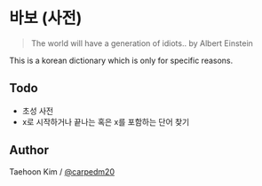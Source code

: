 바보 (사전)
===========

> The world will have a generation of idiots.. by Albert Einstein

This is a korean dictionary which is only for specific reasons.


Todo
----

- 초성 사전
- x로 시작하거나 끝나는 혹은 x를 포함하는 단어 찾기


Author
------

Taehoon Kim / [@carpedm20](http://carpedm20.github.io/about)
